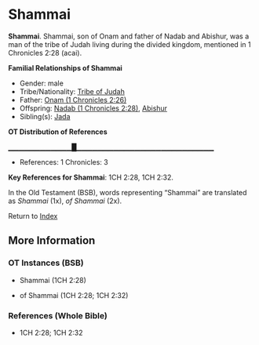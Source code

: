 # Shammai
**Shammai**. 
Shammai, son of Onam and father of Nadab and Abishur, was a man of the tribe of Judah living during the divided kingdom, mentioned in 1 Chronicles 2:28 (acai). 




**Familial Relationships of Shammai**


* Gender: male
* Tribe/Nationality: [Tribe of Judah](../../../groups/md/acai/Judah.md)
* Father: [Onam (1 Chronicles 2:26)](Onam.2.md)
* Offspring: [Nadab (1 Chronicles 2:28)](Nadab.3.md), [Abishur](Abishur.md)
* Sibling(s): [Jada](Jada.md)


**OT Distribution of References**

▁▁▁▁▁▁▁▁▁▁▁▁█▁▁▁▁▁▁▁▁▁▁▁▁▁▁▁▁▁▁▁▁▁▁▁▁▁▁
* References: 1 Chronicles: 3



**Key References for Shammai**: 
1CH 2:28, 1CH 2:32. 


In the Old Testament (BSB), words representing “Shammai” are translated as 
*Shammai* (1x), *of Shammai* (2x). 




Return to [Index](00-Index.md)

## More Information

### OT Instances (BSB)

* Shammai (1CH 2:28)

* of Shammai (1CH 2:28; 1CH 2:32)



### References (Whole Bible)

* 1CH 2:28; 1CH 2:32



